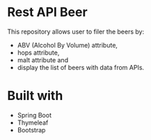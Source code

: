 # Rest API Beer

This repository allows user to filer the beers by:

* ABV (Alcohol By Volume) attribute,
* hops attribute,
* malt attribute and
* display the list of beers with data from APIs.

# Built with

* Spring Boot
* Thymeleaf
* Bootstrap

